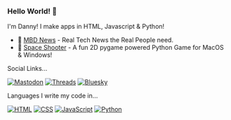 ### Hello World! 👋

I'm Danny! I make apps in HTML, Javascript & Python!

- 📰 [MBD News](https://news.madebydanny.uk) - Real Tech News the Real People need.
- 🚀 [Space Shooter](https://danielmorrisey.com/projects/space-shooter) - A fun 2D pygame powered Python Game for MacOS & Windows!

Social Links...
<p align="left">
<!-- Social Badges -->
<a href="https://mastodon.social/@danielmorrisey"><img src="https://img.shields.io/badge/Mastodon-%235149F5?style=flat-square&logo=mastodon&logoColor=white" alt="Mastodon"/></a> 
<a href="https://www.threads.net/@madebydanny.uk"><img src="https://img.shields.io/badge/Threads-%23000000?style=flat-square&logo=threads&logoColor=white" alt="Threads"/></a> 
<a href="https://bsky.app/profile/danielmorrisey.com"><img src="https://img.shields.io/badge/Bluesky-%230B6CFF?style=flat-square&logo=bluesky&logoColor=white" alt="Bluesky"/></a> 

Languages I write my code in...
<!-- Code Badges -->
<a href="#"><img src="https://img.shields.io/badge/HTML-%23E34F26?style=flat-square&logo=html5&logoColor=white" alt="HTML"/></a> 
<a href="#"><img src="https://img.shields.io/badge/CSS-%231572B6?style=flat-square&logo=css3&logoColor=white" alt="CSS"/></a> 
<a href="#"><img src="https://img.shields.io/badge/JavaScript-%23F7DF1E?style=flat-square&logo=javascript&logoColor=black" alt="JavaScript"/></a> 
<a href="#"><img src="https://img.shields.io/badge/Python-%233776AB?style=flat-square&logo=python&logoColor=white" alt="Python"/></a>
</p>



